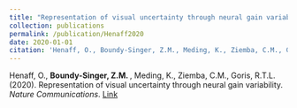```yaml
---
title: "Representation of visual uncertainty through neural gain variability"
collection: publications
permalink: /publication/Henaff2020
date: 2020-01-01
citation: 'Henaff, O., Boundy-Singer, Z.M., Meding, K., Ziemba, C.M., Goris, R.T.L. (2020). Representation of visual uncertainty through neural gain variability. <i>Nature Communications</i>.'
---
```

Henaff, O., <strong> Boundy-Singer, Z.M. </strong> , Meding, K., Ziemba, C.M., Goris, R.T.L. (2020). Representation of visual uncertainty through neural gain variability. <i>Nature Communications</i>. [Link](http://zoebsinger.github.io/files/Henaff2020.pdf)
